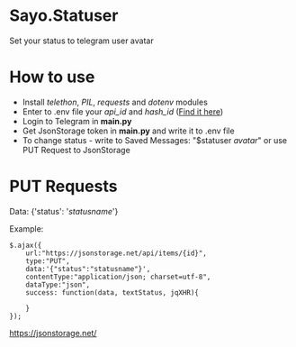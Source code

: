 # Sayo.Statuser
Set your status to telegram user avatar

# How to use

* Install *telethon*, *PIL*, *requests* and *dotenv* modules
* Enter to .env file your *api_id* and *hash_id* ([Find it here](https://my.telegram.org/))
* Login to Telegram in **main.py**
* Get JsonStorage token in **main.py** and write it to .env file
* To change status - write to Saved Messages: "$statuser *avatar*" or use PUT Request to JsonStorage

# PUT Requests
Data: {'status': '*statusname*'}

Example: 
```
$.ajax({
    url:"https://jsonstorage.net/api/items/{id}",
    type:"PUT",
    data:'{"status":"statusname"}',
    contentType:"application/json; charset=utf-8",
    dataType:"json",
    success: function(data, textStatus, jqXHR){
    
    }
});
```
https://jsonstorage.net/
